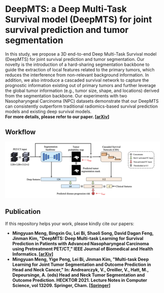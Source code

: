 # DeepMTS: a Deep Multi-Task Survival model (DeepMTS) for joint survival prediction and tumor segmentation
In this study, we propose a 3D end-to-end Deep Multi-Task Survival model (DeepMTS) for joint survival prediction and tumor segmentation. Our novelty is the introduction of a hard-sharing segmentation backbone to guide the extraction of local features related to the primary tumors, which reduces the interference from non-relevant background information. In addition, we also introduce a cascaded survival network to capture the prognostic information existing out of primary tumors and further leverage the global tumor information (e.g., tumor size, shape, and locations) derived from the segmentation backbone. Our experiments with two Nasopharyngeal Carcinoma (NPC) datasets demonstrate that our DeepMTS can consistently outperform traditional radiomics-based survival prediction models and existing deep survival models.  
**For more details, please refer to our paper. [[arXiv](https://arxiv.org/abs/2109.07711)]**

## Workflow
![workflow](https://github.com/MungoMeng/DeepMTS/blob/master/Figure/Workflow.png)

## Publication
If this repository helps your work, please kindly cite our papers:
* **Mingyuan Meng, Bingxin Gu, Lei Bi, Shaoli Song, David Dagan Feng, Jinman Kim, "DeepMTS: Deep Multi-task Learning for Survival Prediction in Patients with Advanced Nasopharyngeal Carcinoma using Pretreatment PET/CT," IEEE Journal of Biomedical and Health Informatics. [[arXiv](https://arxiv.org/abs/2109.07711)]**
* **Mingyuan Meng, Yige Peng, Lei Bi, Jinman Kim, "Multi-task Deep Learning for Joint Tumor Segmentation and Outcome Prediction in Head and Neck Cancer," In: Andrearczyk, V., Oreiller, V., Hatt, M., Depeursinge, A. (eds) Head and Neck Tumor Segmentation and Outcome Prediction. HECKTOR 2021. Lecture Notes in Computer Science, vol 13209. Springer, Cham. [[Springer](https://link.springer.com/chapter/10.1007/978-3-030-98253-9_15)]**
